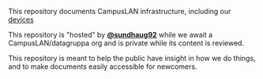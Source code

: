 This repository documents CampusLAN infrastructure, including our [devices](./devices/)

This repository is "hosted" by [**@sundhaug92**](https://github.com/sundhaug92) while we await a CampusLAN/datagruppa org and is private while its content is reviewed.

This repository is meant to help the public have insight in how we do things, and to make documents easily accessible for newcomers.